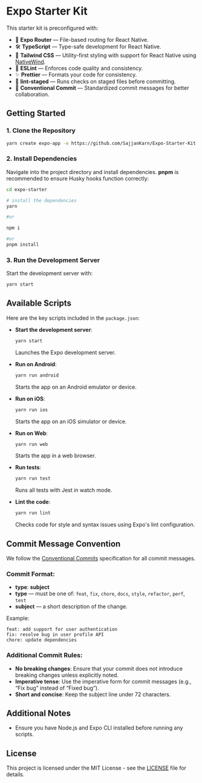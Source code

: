 # Expo Starter Kit

This starter kit is preconfigured with:

- 🚀 **Expo Router** — File-based routing for React Native.
- 🛠 **TypeScript** — Type-safe development for React Native.
- 🎨 **Tailwind CSS** — Utility-first styling with support for React Native using [NativeWind](https://nativewind.dev/).
- 📏 **ESLint** — Enforces code quality and consistency.
- ✨ **Prettier** — Formats your code for consistency.
- 🚫 **lint-staged** — Runs checks on staged files before committing.
- 📝 **Conventional Commit** — Standardized commit messages for better collaboration.

## Getting Started

### 1. Clone the Repository

```bash
yarn create expo-app -e https://github.com/SajjanKarn/Expo-Starter-Kit.git expo-starter
```

### 2. Install Dependencies

Navigate into the project directory and install dependencies. **pnpm** is recommended to ensure Husky hooks function correctly:

```bash
cd expo-starter

# install the dependencies
yarn

#or

npm i

#or
pnpm install
```

### 3. Run the Development Server

Start the development server with:

```bash
yarn start
```

## Available Scripts

Here are the key scripts included in the `package.json`:

- **Start the development server**:

  ```bash
  yarn start
  ```

  Launches the Expo development server.

- **Run on Android**:

  ```bash
  yarn run android
  ```

  Starts the app on an Android emulator or device.

- **Run on iOS**:

  ```bash
  yarn run ios
  ```

  Starts the app on an iOS simulator or device.

- **Run on Web**:

  ```bash
  yarn run web
  ```

  Starts the app in a web browser.

- **Run tests**:

  ```bash
  yarn run test
  ```

  Runs all tests with Jest in watch mode.

- **Lint the code**:
  ```bash
  yarn run lint
  ```
  Checks code for style and syntax issues using Expo's lint configuration.

## Commit Message Convention

We follow the [Conventional Commits](https://www.conventionalcommits.org/en/v1.0.0/) specification for all commit messages.

### Commit Format:

- **type**: **subject**
- **type** — must be one of: `feat`, `fix`, `chore`, `docs`, `style`, `refactor`, `perf`, `test`
- **subject** — a short description of the change.

Example:

```
feat: add support for user authentication
fix: resolve bug in user profile API
chore: update dependencies
```

### Additional Commit Rules:

- **No breaking changes**: Ensure that your commit does not introduce breaking changes unless explicitly noted.
- **Imperative tense**: Use the imperative form for commit messages (e.g., “Fix bug” instead of “Fixed bug”).
- **Short and concise**: Keep the subject line under 72 characters.

## Additional Notes

- Ensure you have Node.js and Expo CLI installed before running any scripts.

## License

This project is licensed under the MIT License - see the [LICENSE](LICENSE) file for details.
